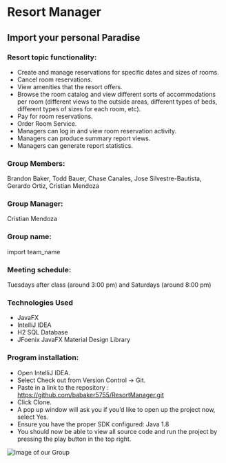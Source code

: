 # Resort Manager
## Import your personal Paradise

### Resort topic functionality: 
- Create and manage reservations for specific dates and sizes of rooms.
- Cancel room reservations. 
- View amenities that the resort offers.
- Browse the room catalog and view different sorts of accommodations per room (different views to the outside areas, different types of beds, different types of sizes for each room, etc). 
- Pay for room reservations.
- Order Room Service.
- Managers can log in and view room reservation activity.
- Managers can produce summary report views.
- Managers can generate report statistics.

### Group Members: 
Brandon Baker, Todd Bauer, Chase Canales, Jose Silvestre-Bautista, Gerardo Ortiz, Cristian Mendoza

### Group Manager: 
Cristian Mendoza

### Group name: 
import team_name

### Meeting schedule: 
Tuesdays after class (around 3:00 pm) and Saturdays (around 8:00 pm)

### Technologies Used
- JavaFX
- IntelliJ IDEA
- H2 SQL Database
- JFoenix JavaFX Material Design Library

### Program installation:
- Open IntelliJ IDEA.
- Select Check out from Version Control -> Git.
- Paste in a link to the repository : https://github.com/babaker5755/ResortManager.git
- Click Clone.
- A pop up window will ask you if you’d like to open up the project now, select Yes.
- Ensure you have the proper SDK configured: Java 1.8
- You should now be able to view all source code and run the project by pressing the play button in the top right.




![Image of our Group](https://github.com/babaker5755/ResortManager/blob/master/groupPhoto.JPG)
